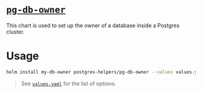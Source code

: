 [`pg-db-owner`](values.yaml)
============================

This chart is used to set up the owner of a database
inside a Postgres cluster.

# Usage

```bash
helm install my-db-owner postgres-helpers/pg-db-owner --values values.yaml
```

> See [`values.yaml`](values.yaml) for the list of options.

